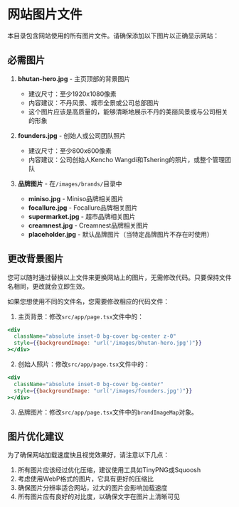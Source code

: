 # 网站图片文件

本目录包含网站使用的所有图片文件。请确保添加以下图片以正确显示网站：

## 必需图片

1. **bhutan-hero.jpg** - 主页顶部的背景图片
   - 建议尺寸：至少1920x1080像素
   - 内容建议：不丹风景、城市全景或公司总部图片
   - 这个图片应该是高质量的，能够清晰地展示不丹的美丽风景或与公司相关的形象

2. **founders.jpg** - 创始人或公司团队照片
   - 建议尺寸：至少800x600像素
   - 内容建议：公司创始人Kencho Wangdi和Tshering的照片，或整个管理团队

3. **品牌图片** - 在`/images/brands/`目录中
   - **miniso.jpg** - Miniso品牌相关图片
   - **focallure.jpg** - Focallure品牌相关图片
   - **supermarket.jpg** - 超市品牌相关图片
   - **creamnest.jpg** - Creamnest品牌相关图片
   - **placeholder.jpg** - 默认品牌图片（当特定品牌图片不存在时使用）

## 更改背景图片

您可以随时通过替换以上文件来更换网站上的图片，无需修改代码。只要保持文件名相同，更改就会立即生效。

如果您想使用不同的文件名，您需要修改相应的代码文件：

1. 主页背景：修改`src/app/page.tsx`文件中的：
```jsx
<div 
  className="absolute inset-0 bg-cover bg-center z-0" 
  style={{backgroundImage: "url('/images/bhutan-hero.jpg')"}}
></div>
```

2. 创始人照片：修改`src/app/page.tsx`文件中的：
```jsx
<div 
  className="absolute inset-0 bg-cover bg-center" 
  style={{backgroundImage: "url('/images/founders.jpg')"}}
></div>
```

3. 品牌图片：修改`src/app/page.tsx`文件中的`brandImageMap`对象。

## 图片优化建议

为了确保网站加载速度快且视觉效果好，请注意以下几点：

1. 所有图片应该经过优化压缩，建议使用工具如TinyPNG或Squoosh
2. 考虑使用WebP格式的图片，它具有更好的压缩比
3. 确保图片分辨率适合网站，过大的图片会影响加载速度
4. 所有图片应有良好的对比度，以确保文字在图片上清晰可见 